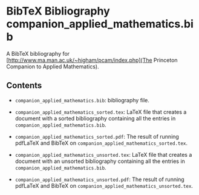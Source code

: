 BibTeX Bibliography companion_applied_mathematics.bib
===========

A BibTeX bibliography for
[http://www.ma.man.ac.uk/~higham/pcam/index.php](The Princeton Companion to Applied Mathematics).

Contents
---------

* `companion_applied_mathematics.bib`: bibliography file.

* `companion_applied_mathematics_sorted.tex`: LaTeX file that creates a
document with a sorted bibliography containing all the entries in
`companion_applied_mathematics.bib`.

* `companion_applied_mathematics_sorted.pdf`: The result of running
  pdfLaTeX and BibTeX on `companion_applied_mathematics_sorted.tex`.

* `companion_applied_mathematics_unsorted.tex`: LaTeX file that creates a
document with an unsorted bibliography containing all the entries in
`companion_applied_mathematics.bib`.

* `companion_applied_mathematics_unsorted.pdf`: The result of running
  pdfLaTeX and BibTeX on `companion_applied_mathematics_unsorted.tex`.
